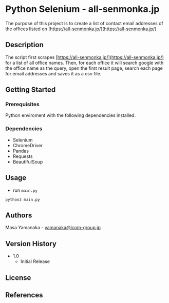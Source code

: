 <p align="start">
  <a href="#"><img alt="" src="https://img.shields.io/badge/Release%20Date-Jan.%2031%2C%202023-blue" /></a>
  <a href=""><img alt="" src="" /></a>
  <a href=""><img alt="" src="" /></a>
</p>


# Python Selenium - all-senmonka.jp

The purpose of this project is to create a list of contact email addresses of the offices listed on [https://all-senmonka.jp/](https://all-senmonka.jp/)

## Description

The script first scrapes [https://all-senmonka.jp/](https://all-senmonka.jp/) for a list of all office names. Then, for each office it will search google with the office name as the query, open the first result page, search each page for email addresses and saves it as a csv file.

## Getting Started

### Prerequisites

Python enviroment with the following dependencies installed.

### Dependencies

-   Selenium
-   ChromeDriver
-   Pandas
-   Requests
-   BeautifulSoup

## Usage

-   run `main.py`

```
python3 main.py
```

## Authors

Masa Yamanaka - [yamanaka@lcom-group.jp](yamanaka@lcom-group.jp)

## Version History

-   1.0
    -   Initial Release

## License


## References
